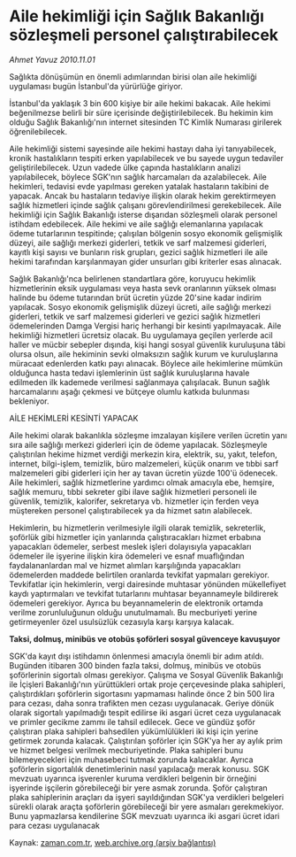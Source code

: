 # Aile hekimliği için Sağlık Bakanlığı sözleşmeli personel çalıştırabilecek

*Ahmet  Yavuz 2010.11.01*

<td class="news-spot">
<p>Sağlıkta dönüşümün en önemli adımlarından birisi olan aile hekimliği uygulaması bugün İstanbul'da yürürlüğe giriyor.</p>
<p><p>İstanbul'da yaklaşık 3 bin 600 kişiye bir aile hekimi bakacak. Aile hekimi beğenilmezse belirli bir süre içerisinde değiştirilebilecek. Bu hekimin kim olduğu Sağlık Bakanlığı'nın internet sitesinden TC Kimlik Numarası girilerek öğrenilebilecek. 
<p>Aile hekimliği sistemi sayesinde aile hekimi hastayı daha iyi tanıyabilecek, kronik hastalıkların tespiti erken yapılabilecek ve bu sayede uygun tedaviler geliştirilebilecek. Uzun vadede ülke çapında hastalıkların analizi yapılabilecek, böylece SGK'nın sağlık harcamaları da azalabilecek. Aile hekimleri, tedavisi evde yapılması gereken yatalak hastaların takibini de yapacak. Ancak bu hastaların tedaviye ilişkin olarak hekim gerektirmeyen sağlık hizmetleri içinde sağlık çalışanı görevlendirilmesi gerekebilecek. Aile hekimliği için Sağlık Bakanlığı isterse dışarıdan sözleşmeli olarak personel istihdam edebilecek. Aile hekimi ve aile sağlığı elemanlarına yapılacak ödeme tutarlarının tespitinde; çalışılan bölgenin sosyo ekonomik gelişmişlik düzeyi, aile sağlığı merkezi giderleri, tetkik ve sarf malzemesi giderleri, kayıtlı kişi sayısı ve bunların risk grupları, gezici sağlık hizmetleri ile aile hekimi tarafından karşılanmayan gider unsurları gibi kriterler esas alınacak. 
<p>Sağlık Bakanlığı'nca belirlenen standartlara göre, koruyucu hekimlik hizmetlerinin eksik uygulaması veya hasta sevk oranlarının yüksek olması halinde bu ödeme tutarından brüt ücretin yüzde 20'sine kadar indirim yapılacak. Sosyo ekonomik gelişmişlik düzeyi ücreti, aile sağlığı merkezi giderleri, tetkik ve sarf malzemesi giderleri ve gezici sağlık hizmetleri ödemelerinden Damga Vergisi hariç herhangi bir kesinti yapılmayacak. Aile hekimliği hizmetleri ücretsiz olacak. Bu uygulamaya geçilen yerlerde acil haller ve mücbir sebepler dışında, kişi hangi sosyal güvenlik kuruluşuna tâbi olursa olsun, aile hekiminin sevki olmaksızın sağlık kurum ve kuruluşlarına müracaat edenlerden katkı payı alınacak. Böylece aile hekimlerine mümkün olduğunca hasta tedavi işlemlerinin üst sağlık kuruluşlarına havale edilmeden ilk kademede verilmesi sağlanmaya çalışılacak. Bunun sağlık harcamalarını aşağı çekmesi ve bütçeye olumlu katkıda bulunması bekleniyor.
<p>AİLE HEKİMLERİ KESİNTİ YAPACAK
<p>Aile hekimi olarak bakanlıkla sözleşme imzalayan kişilere verilen ücretin yanı sıra aile sağlığı merkezi giderleri için de ödeme yapılacak. Sözleşmeyle çalıştırılan hekime hizmet verdiği merkezin kira, elektrik, su, yakıt, telefon, internet, bilgi-işlem, temizlik, büro malzemeleri, küçük onarım ve tıbbi sarf malzemeleri gibi giderleri için her ay tavan ücretin yüzde 100'ü ödenecek. Aile hekimleri, sağlık hizmetlerine yardımcı olmak amacıyla ebe, hemşire, sağlık memuru, tıbbi sekreter gibi ilave sağlık hizmetleri personeli ile güvenlik, temizlik, kalorifer, sekretarya vb. hizmetler için ferden veya müştereken personel çalıştırabilecek ya da hizmet satın alabilecek.
<p>Hekimlerin, bu hizmetlerin verilmesiyle ilgili olarak temizlik, sekreterlik, şoförlük gibi hizmetler için yanlarında çalıştıracakları hizmet erbabına yapacakları ödemeler, serbest meslek işleri dolayısıyla yapacakları ödemeler ile işyerine ilişkin kira ödemeleri ve esnaf muaflığından faydalananlardan mal ve hizmet alımları karşılığında yapacakları ödemelerden maddede belirtilen oranlarda tevkifat yapmaları gerekiyor. Tevkifatlar için hekimlerin, vergi dairesinde muhtasar yönünden mükellefiyet kaydı yaptırmaları ve tevkifat tutarlarını muhtasar beyannameyle bildirerek ödemeleri gerekiyor. Ayrıca bu beyannamelerin de elektronik ortamda verilme zorunluluğunun olduğu unutulmamalı. Bu mecburiyeti yerine getirmeyenler özel usulsüzlük cezasıyla karşı karşıya kalacak.
<p><b>Taksi, dolmuş, minibüs ve otobüs şoförleri sosyal güvenceye kavuşuyor</b>
<p>SGK'da kayıt dışı istihdamın önlenmesi amacıyla önemli bir adım atıldı. Bugünden itibaren 300 binden fazla taksi, dolmuş, minibüs ve otobüs şoförlerinin sigortalı olması gerekiyor. Çalışma ve Sosyal Güvenlik Bakanlığı ile İçişleri Bakanlığı'nın yürüttükleri ortak proje çerçevesinde plaka sahipleri, çalıştırdıkları şoförlerin sigortasını yapmaması halinde önce 2 bin 500 lira para cezası, daha sonra trafikten men cezası uygulanacak. Geriye dönük olarak sigortalı yapılmadığı tespit edilirse iki asgari ücret ceza uygulanacak ve primler gecikme zammı ile tahsil edilecek. Gece ve gündüz şoför çalıştıran plaka sahipleri bahsedilen yükümlülükleri iki kişi için yerine getirmek zorunda kalacak. Çalıştırılan şoförler için SGK'ya her ay aylık prim ve hizmet belgesi verilmek mecburiyetinde. Plaka sahipleri bunu bilemeyecekleri için muhasebeci tutmak zorunda kalacaklar. Ayrıca şoförlerin sigortalılık denetimlerinin nasıl yapılacağı merak konusu. SGK mevzuatı uyarınca işverenler kuruma verdikleri belgenin bir örneğini işyerinde işçilerin görebileceği bir yere asmak zorunda. Şoför çalıştıran plaka sahiplerinin araçları da işyeri sayıldığından SGK'ya verdikleri belgeleri sürekli olarak araçta şoförlerin görebileceği bir yere asmaları gerekmekiyor. Bunu yapmazlarsa kendilerine SGK mevzuatı uyarınca iki asgari ücret idari para cezası uygulanacak</p>
<a href="http://web.archive.org/web/20101130094450/mailto:ahmet.yavuz@zaman.com.tr">
</a></p></p></p></p></p></p></p></p></td>

Kaynak: [zaman.com.tr](http://zaman.com.tr/yazar.do?yazino=1047379), [web.archive.org (arşiv bağlantısı)](http://web.archive.org/web/20101130094450/http://zaman.com.tr/yazar.do?yazino=1047379)
